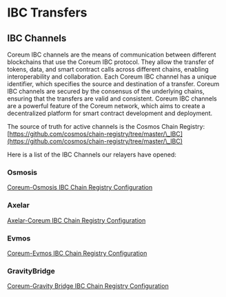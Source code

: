 # IBC Transfers

## IBC Channels <a href="#ibc-channels" id="ibc-channels"></a>

Coreum IBC channels are the means of communication between different blockchains that use the Coreum IBC protocol. They allow the transfer of tokens, data, and smart contract calls across different chains, enabling interoperability and collaboration. Each Coreum IBC channel has a unique identifier, which specifies the source and destination of a transfer. Coreum IBC channels are secured by the consensus of the underlying chains, ensuring that the transfers are valid and consistent. Coreum IBC channels are a powerful feature of the Coreum network, which aims to create a decentralized platform for smart contract development and deployment.

The source of truth for active channels is the Cosmos Chain Registry: [https://github.com/cosmos/chain-registry/tree/master/\_IBC](https://github.com/cosmos/chain-registry/tree/master/\_IBC)

Here is a list of the IBC Channels our relayers have opened:

### Osmosis <a href="#osmosis" id="osmosis"></a>

[Coreum-Osmosis IBC Chain Registry Configuration](https://github.com/cosmos/chain-registry/blob/master/\_IBC/coreum-osmosis.json)

### Axelar <a href="#axelar" id="axelar"></a>

[Axelar-Coreum IBC Chain Registry Configuration](https://github.com/cosmos/chain-registry/blob/master/\_IBC/axelar-coreum.json)

### Evmos <a href="#evmos" id="evmos"></a>

[Coreum-Evmos IBC Chain Registry Configuration](https://github.com/cosmos/chain-registry/blob/master/\_IBC/coreum-evmos.json)

### GravityBridge <a href="#gravitybridge" id="gravitybridge"></a>

[Coreum-Gravity Bridge IBC Chain Registry Configuration](https://github.com/cosmos/chain-registry/blob/master/\_IBC/coreum-gravitybridge.json)
